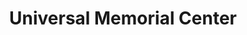 ---
title: "Universal Memorial Center"
url: /phoenix/universal-memorial-center/
shop: Bestattungen
---